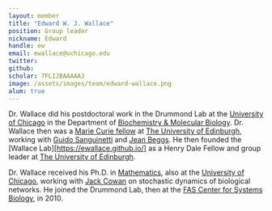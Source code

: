 ```yaml
---
layout: member
title: "Edward W. J. Wallace"
position: Group leader
nickname: Edward
handle: ew
email: ewallace@uchicago.edu
twitter: 
github: 
scholar: 7FLIJBAAAAAJ
image: /assets/images/team/edward-wallace.png
alum: true
---
```

Dr. Wallace did his postdoctoral work in the Drummond Lab at the [University of Chicago] in the Department of [Biochemistry & Molecular Biology]. Dr. Wallace then was a [Marie Curie fellow](http://ec.europa.eu/research/mariecurieactions/) at [The University of Edinburgh](http://www.ed.ac.uk/home), working with [Guido Sanguinetti](http://homepages.inf.ed.ac.uk/gsanguin/) and [Jean Beggs](http://beggs.bio.ed.ac.uk/). He then founded the [Wallace Lab][https://ewallace.github.io/] as a Henry Dale Fellow and group leader at [The University of Edinburgh](http://www.ed.ac.uk/home).

Dr. Wallace received his Ph.D. in [Mathematics](UCMath), also at the [University of Chicago], working with [Jack Cowan](http://neuroscience.uchicago.edu/?p=neuro/profile&id=63) on stochastic dynamics of biological networks. He joined the Drummond Lab, then at the [FAS Center for Systems Biology](http://sysbio.harvard.edu/home), in 2010.

[Biochemistry & Molecular Biology]: http://bmb.uchospitals.edu
[Department of Human Genetics]: http://genes.uchicago.edu
[UCMath]: http://math.uchicago.edu/
[University of Chicago]: http://www.uchicago.edu

 


